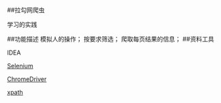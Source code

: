 ##拉勾网爬虫

学习的实践

##功能描述
    模拟人的操作；
    按要求筛选；
    爬取每页结果的信息；
##资料工具

IDEA

[Selenium](https://docs.seleniumhq.org)

[ChromeDriver](http://npm.taobao.org/mirrors/chromedriver/)

[xpath](https://www.w3school.com.cn/xpath/index.asp)


    



